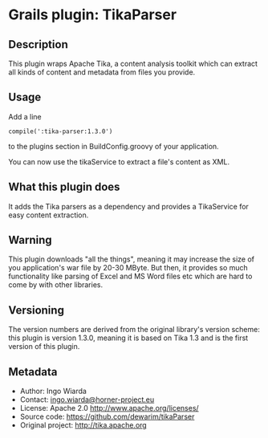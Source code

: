 # Grails plugin: TikaParser

## Description

This plugin wraps Apache Tika, a content analysis toolkit which can extract all kinds of content and metadata from files you provide.

## Usage

Add a line 

    compile(':tika-parser:1.3.0')

to the plugins section in BuildConfig.groovy of your application.

You can now use the tikaService to extract a file's content as XML.

## What this plugin does

It adds the Tika parsers as a dependency and provides a TikaService for easy content extraction. 

## Warning

This plugin downloads "all the things", meaning it may increase the size of you application's war file by 20-30 MByte. But then, it provides so much functionality like parsing of Excel and MS Word files etc which are hard to come by with other libraries.

## Versioning

The version numbers are derived from the original library's version scheme: this plugin is version 1.3.0, meaning it is based on Tika 1.3 and is the first version of this plugin.

## Metadata

* Author: Ingo Wiarda
* Contact: ingo.wiarda@horner-project.eu  
* License: Apache 2.0 http://www.apache.org/licenses/
* Source code: https://github.com/dewarim/tikaParser
* Original project: http://tika.apache.org
